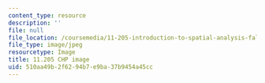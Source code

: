 ```yaml
---
content_type: resource
description: ''
file: null
file_location: /coursemedia/11-205-introduction-to-spatial-analysis-fall-2019/510aa49b2f6294b7e9ba37b9454a45cc_11-205f19.jpg
file_type: image/jpeg
resourcetype: Image
title: 11.205 CHP image
uid: 510aa49b-2f62-94b7-e9ba-37b9454a45cc
---
```

